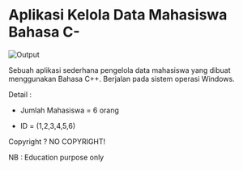 # Aplikasi Kelola Data Mahasiswa Bahasa C-

![Output](https://user-images.githubusercontent.com/62225185/225810468-cb290510-d651-4e89-b92e-88910b60f8a5.png)

Sebuah aplikasi sederhana pengelola data mahasiswa yang dibuat menggunakan Bahasa C++. Berjalan pada sistem operasi Windows.


Detail :

- Jumlah Mahasiswa  = 6 orang

- ID                = (1,2,3,4,5,6)

Copyright ? NO COPYRIGHT!

NB : Education purpose only
